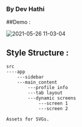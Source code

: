 ### By Dev Hathi

##Demo :

![2021-05-26 11-03-04](https://user-images.githubusercontent.com/68689014/119607746-7960ae00-be12-11eb-9758-8de1265381e5.gif)


## Style Structure :

    src
    ----app
    	---sidebar
    	---main_content
    		---profile info
    		---tab layout
    		---dynamic screens
    			---screen 1
    			---screen 2

    Assets for SVGs.
